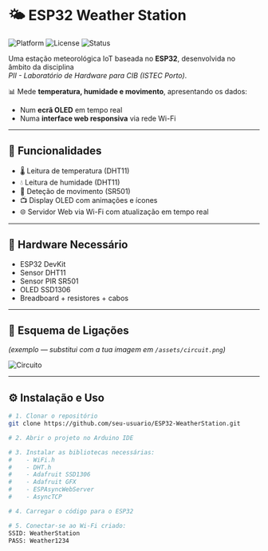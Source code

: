 # 🌤️ ESP32 Weather Station
![Platform](https://img.shields.io/badge/platform-ESP32-blue)
![License](https://img.shields.io/badge/license-MIT-green)
![Status](https://img.shields.io/badge/status-working-brightgreen)

Uma estação meteorológica IoT baseada no **ESP32**, desenvolvida no âmbito da disciplina  
*PII - Laboratório de Hardware para CIB (ISTEC Porto)*.

📊 Mede **temperatura, humidade e movimento**, apresentando os dados:
- Num **ecrã OLED** em tempo real
- Numa **interface web responsiva** via rede Wi-Fi

---

## 🚀 Funcionalidades
- 🌡️ Leitura de temperatura (DHT11)  
- 💧 Leitura de humidade (DHT11)  
- 🕺 Deteção de movimento (SR501)  
- 📺 Display OLED com animações e ícones  
- 🌐 Servidor Web via Wi-Fi com atualização em tempo real  

---

## 🔧 Hardware Necessário
- ESP32 DevKit  
- Sensor DHT11  
- Sensor PIR SR501  
- OLED SSD1306  
- Breadboard + resistores + cabos  

---

## 🔌 Esquema de Ligações
*(exemplo — substitui com a tua imagem em `/assets/circuit.png`)*

![Circuito](assets/circuit.png)

---

## ⚙️ Instalação e Uso

```bash
# 1. Clonar o repositório
git clone https://github.com/seu-usuario/ESP32-WeatherStation.git

# 2. Abrir o projeto no Arduino IDE

# 3. Instalar as bibliotecas necessárias:
#    - WiFi.h
#    - DHT.h
#    - Adafruit SSD1306
#    - Adafruit GFX
#    - ESPAsyncWebServer
#    - AsyncTCP

# 4. Carregar o código para o ESP32

# 5. Conectar-se ao Wi-Fi criado:
SSID: WeatherStation
PASS: Weather1234
